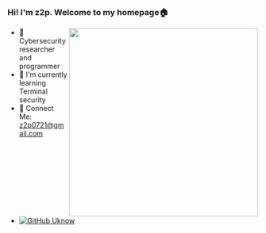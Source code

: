 <!--
**z2p/z2p** is a ✨ _special_ ✨ repository because its `README.md` (this file) appears on your GitHub profile.

Here are some ideas to get you started:

- 🔭 I’m currently working on ...
- 🌱 I’m currently learning ...
- 👯 I’m looking to collaborate on ...
- 🤔 I’m looking for help with ...
- 💬 Ask me about ...
- 📫 How to reach me: ...
- 😄 Pronouns: ...
- ⚡ Fun fact: ...
    -->

### Hi! I'm z2p. Welcome to my homepage🏠

<img align='right' src="https://github-readme-stats.vercel.app/api?username=z2p&show_icons=true&theme=dark" width="380">

*   🔭 Cybersecurity researcher and programmer
*   🌱 I'm currently learning Terminal security
*   💬 Connect Me: z2p0721@gmail.com
*   [![GitHub Uknow](https://img.shields.io/github/followers/z2p?label=follower%20github&style=flat-square)](https://github.com/z2p)

